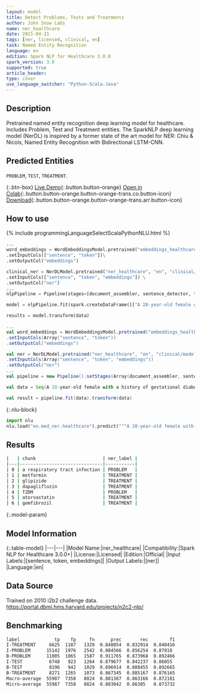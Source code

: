 ```yaml
---
layout: model
title: Detect Problems, Tests and Treatments
author: John Snow Labs
name: ner_healthcare
date: 2021-04-21
tags: [ner, licensed, clinical, en]
task: Named Entity Recognition
language: en
edition: Spark NLP for Healthcare 3.0.0
spark_version: 3.0
supported: true
article_header:
type: cover
use_language_switcher: "Python-Scala-Java"
---
```



## Description


Pretrained named entity recognition deep learning model for healthcare. Includes Problem, Test and Treatment entities. The SparkNLP deep learning model (NerDL) is inspired by a former state of the art model for NER: Chiu & Nicols, Named Entity Recognition with Bidirectional LSTM-CNN.


## Predicted Entities


`PROBLEM`, `TEST`, `TREATMENT`.


{:.btn-box}
[Live Demo](https://demo.johnsnowlabs.com/healthcare/NER_SIGN_SYMP/){:.button.button-orange}
[Open in Colab](https://colab.research.google.com/github/JohnSnowLabs/spark-nlp-workshop/blob/master/tutorials/Certification_Trainings/Healthcare/1.Clinical_Named_Entity_Recognition_Model.ipynb){:.button.button-orange.button-orange-trans.co.button-icon}
[Download](https://s3.amazonaws.com/auxdata.johnsnowlabs.com/clinical/models/ner_healthcare_en_3.0.0_3.0_1619015116634.zip){:.button.button-orange.button-orange-trans.arr.button-icon}


## How to use






<div class="tabs-box" markdown="1">
{% include programmingLanguageSelectScalaPythonNLU.html %}

```python
...
word_embeddings = WordEmbeddingsModel.pretrained("embeddings_healthcare", "en", "clinical/models")\
.setInputCols(["sentence", "token"])\
.setOutputCol("embeddings")

clinical_ner = NerDLModel.pretrained("ner_healthcare", "en", "clinical/models") \
.setInputCols(["sentence", "token", "embeddings"]) \
.setOutputCol("ner")
...
nlpPipeline = Pipeline(stages=[document_assembler, sentence_detector, tokenizer, word_embeddings, clinical_ner, ner_converter])

model = nlpPipeline.fit(spark.createDataFrame([["A 28-year-old female with a history of gestational diabetes mellitus diagnosed eight years prior to presentation and subsequent type two diabetes mellitus ( T2DM ), one prior episode of HTG-induced pancreatitis three years prior to presentation , associated with an acute hepatitis , and obesity with a body mass index ( BMI ) of 33.5 kg/m2 , presented with a one-week history of polyuria , polydipsia , poor appetite , and vomiting . Two weeks prior to presentation , she was treated with a five-day course of amoxicillin for a respiratory tract infection . She was on metformin , glipizide , and dapagliflozin for T2DM and atorvastatin and gemfibrozil for HTG ."]]).toDF("text"))

results = model.transform(data)
```
```scala
...
val word_embeddings = WordEmbeddingsModel.pretrained("embeddings_healthcare", "en", "clinical/models")
.setInputCols(Array("sentence", "token"))
.setOutputCol("embeddings")

val ner = NerDLModel.pretrained("ner_healthcare", "en", "clinical/models") 
.setInputCols(Array("sentence", "token", "embeddings"))
.setOutputCol("ner")
...
val pipeline = new Pipeline().setStages(Array(document_assembler, sentence_detector, tokenizer, word_embeddings, ner, ner_converter))

val data = Seq(A 28-year-old female with a history of gestational diabetes mellitus diagnosed eight years prior to presentation and subsequent type two diabetes mellitus ( T2DM ), one prior episode of HTG-induced pancreatitis three years prior to presentation , associated with an acute hepatitis , and obesity with a body mass index ( BMI ) of 33.5 kg/m2 , presented with a one-week history of polyuria , polydipsia , poor appetite , and vomiting . Two weeks prior to presentation , she was treated with a five-day course of amoxicillin for a respiratory tract infection . She was on metformin , glipizide , and dapagliflozin for T2DM and atorvastatin and gemfibrozil for HTG .).toDF("text")

val result = pipeline.fit(data).transform(data)


```


{:.nlu-block}
```python
import nlu
nlu.load("en.med_ner.healthcare").predict("""A 28-year-old female with a history of gestational diabetes mellitus diagnosed eight years prior to presentation and subsequent type two diabetes mellitus ( T2DM ), one prior episode of HTG-induced pancreatitis three years prior to presentation , associated with an acute hepatitis , and obesity with a body mass index ( BMI ) of 33.5 kg/m2 , presented with a one-week history of polyuria , polydipsia , poor appetite , and vomiting . Two weeks prior to presentation , she was treated with a five-day course of amoxicillin for a respiratory tract infection . She was on metformin , glipizide , and dapagliflozin for T2DM and atorvastatin and gemfibrozil for HTG .""")
```

</div>


## Results


```bash
|   | chunk                         | ner_label |
|---|-------------------------------|-----------|
| 0 | a respiratory tract infection | PROBLEM   |
| 1 | metformin                     | TREATMENT |
| 2 | glipizide                     | TREATMENT |
| 3 | dapagliflozin                 | TREATMENT |
| 4 | T2DM                          | PROBLEM   |
| 5 | atorvastatin                  | TREATMENT |
| 6 | gemfibrozil                   | TREATMENT |


```


{:.model-param}
## Model Information


{:.table-model}
|---|---|
|Model Name:|ner_healthcare|
|Compatibility:|Spark NLP for Healthcare 3.0.0+|
|License:|Licensed|
|Edition:|Official|
|Input Labels:|[sentence, token, embeddings]|
|Output Labels:|[ner]|
|Language:|en|


## Data Source


Trained on 2010 i2b2 challenge data. https://portal.dbmi.hms.harvard.edu/projects/n2c2-nlp/


## Benchmarking


```bash
label             tp    fp     fn      prec       rec        f1
I-TREATMENT     6625  1187   1329  0.848054  0.832914  0.840416
I-PROBLEM      15142  1976   2542  0.884566  0.856254  0.87018 
B-PROBLEM      11005  1065   1587  0.911765  0.873968  0.892466
I-TEST          6748   923   1264  0.879677  0.842237  0.86055 
B-TEST          8196   942   1029  0.896914  0.888455  0.892665
B-TREATMENT     8271  1265   1073  0.867345  0.885167  0.876165
Macro-average  55987  7358   8824  0.881387  0.863166  0.872181
Micro-average  55987  7358   8824  0.883842  0.86385   0.873732
```
<!--stackedit_data:
eyJoaXN0b3J5IjpbLTU4Nzk3MDUzMl19
-->